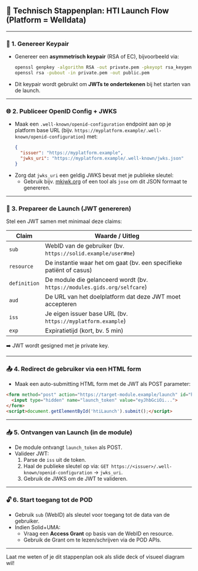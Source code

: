 ## 🧰 Technisch Stappenplan: HTI Launch Flow (Platform = Welldata)

---

### 🔑 1. **Genereer Keypair**
- Genereer een **asymmetrisch keypair** (RSA of EC), bijvoorbeeld via:
  ```bash
  openssl genpkey -algorithm RSA -out private.pem -pkeyopt rsa_keygen_bits:2048
  openssl rsa -pubout -in private.pem -out public.pem
  ```
- Dit keypair wordt gebruikt om **JWTs te ondertekenen** bij het starten van de launch.

---

### 🌐 2. **Publiceer OpenID Config + JWKS**
- Maak een `.well-known/openid-configuration` endpoint aan op je platform base URL (bijv. `https://myplatform.example/.well-known/openid-configuration`) met:
  ```json
  {
    "issuer": "https://myplatform.example",
    "jwks_uri": "https://myplatform.example/.well-known/jwks.json"
  }
  ```
- Zorg dat `jwks_uri` een geldig JWKS bevat met je publieke sleutel:
  - Gebruik bijv. [mkjwk.org](https://mkjwk.org/) of een tool als `jose` om dit JSON formaat te genereren.

---

### 🚀 3. **Prepareer de Launch (JWT genereren)**
Stel een JWT samen met minimaal deze claims:

| Claim       | Waarde / Uitleg                                        |
|-------------|---------------------------------------------------------|
| `sub`       | WebID van de gebruiker (bv. `https://solid.example/user#me`) |
| `resource`  | De instantie waar het om gaat (bv. een specifieke patiënt of casus) |
| `definition`| De module die gelanceerd wordt (bv. `https://modules.gids.org/selfcare`) |
| `aud`       | De URL van het doelplatform dat deze JWT moet accepteren |
| `iss`       | Je eigen issuer base URL (bv. `https://myplatform.example`) |
| `exp`       | Expiratietijd (kort, bv. 5 min)                         |

➡️ JWT wordt gesigned met je private key.

---

### 📤 4. **Redirect de gebruiker via een HTML form**
- Maak een auto-submitting HTML form met de JWT als POST parameter:
```html
<form method="post" action="https://target-module.example/launch" id="htiLaunch">
  <input type="hidden" name="launch_token" value="eyJhbGciOi...">
</form>
<script>document.getElementById('htiLaunch').submit();</script>
```

---

### 📥 5. **Ontvangen van Launch (in de module)**

- De module ontvangt `launch_token` als POST.
- Valideer JWT:
  1. Parse de `iss` uit de token.
  2. Haal de publieke sleutel op via: `GET https://<issuer>/.well-known/openid-configuration` → `jwks_uri`.
  3. Gebruik de JWKS om de JWT te valideren.

---

### 🔓 6. **Start toegang tot de POD**

- Gebruik `sub` (WebID) als sleutel voor toegang tot de data van de gebruiker.
- Indien Solid+UMA:
  - Vraag een **Access Grant** op basis van de WebID en resource.
  - Gebruik de Grant om te lezen/schrijven via de POD APIs.

---

Laat me weten of je dit stappenplan ook als slide deck of visueel diagram wil!
